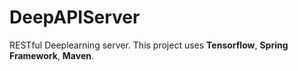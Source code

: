 # DeepAPIServer
RESTful Deeplearning server. This project uses **Tensorflow**, **Spring Framework**, **Maven**.
